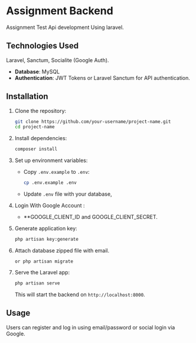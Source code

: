 
# Assignment Backend

Assignment Test Api development Using laravel.

## Technologies Used
Laravel, Sanctum, Socialite (Google Auth).

- **Database**: MySQL
- **Authentication**: JWT Tokens or Laravel Sanctum for API authentication.
## Installation
1. Clone the repository:
    ```bash
    git clone https://github.com/your-username/project-name.git
    cd project-name
    ```
2. Install dependencies:
    ```bash
    composer install
    ```
3. Set up environment variables:
    - Copy `.env.example` to `.env`:
      ```bash
      cp .env.example .env
      ```
    - Update `.env` file with your database, 
    
4. Login With Google Account :
    - **GOOGLE_CLIENT_ID and GOOGLE_CLIENT_SECRET.
4. Generate application key:
    ```bash
    php artisan key:generate
    ```

5. Attach database zipped file with email.
    ```
    or php artisan migrate
    ```

6. Serve the Laravel app:
    ```bash
    php artisan serve
    ```
    This will start the backend on `http://localhost:8000`.
## Usage
Users can register and log in using email/password or social login via Google.
